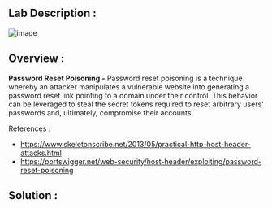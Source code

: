 ## Lab Description :

![image](https://github.com/sh3bu/Portswigger_labs/assets/67383098/311fc73a-63a6-4cd4-886c-b83d0432ce58)

## Overview :

**Password Reset Poisoning -**
 Password reset poisoning is a technique whereby an attacker manipulates a vulnerable website into generating a password reset link pointing to a domain under their control. This behavior can be leveraged to steal the secret tokens required to reset arbitrary users' passwords and, ultimately, compromise their accounts. 
 
References :

  - https://www.skeletonscribe.net/2013/05/practical-http-host-header-attacks.html
  - https://portswigger.net/web-security/host-header/exploiting/password-reset-poisoning

## Solution :

